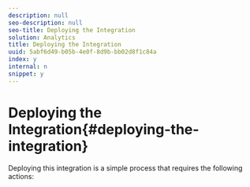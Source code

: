 ```yaml
---
description: null
seo-description: null
seo-title: Deploying the Integration
solution: Analytics
title: Deploying the Integration
uuid: 5abf6d49-b05b-4e0f-8d9b-bb02d8f1c84a
index: y
internal: n
snippet: y
---
```


# Deploying the Integration{#deploying-the-integration}

Deploying this integration is a simple process that requires the following actions: 
